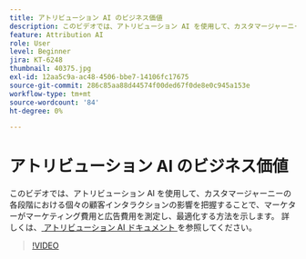 ```yaml
---
title: アトリビューション AI のビジネス価値
description: このビデオでは、アトリビューション AI を使用して、カスタマージャーニーの各段階における個々の顧客インタラクションの影響を把握することで、マーケターがマーケティング費用と広告費用を測定し、最適化する方法を示します。
feature: Attribution AI
role: User
level: Beginner
jira: KT-6248
thumbnail: 40375.jpg
exl-id: 12aa5c9a-ac48-4506-bbe7-14106fc17675
source-git-commit: 286c85aa88d44574f00ded67f0de8e0c945a153e
workflow-type: tm+mt
source-wordcount: '84'
ht-degree: 0%

---
```


# アトリビューション AI のビジネス価値

このビデオでは、アトリビューション AI を使用して、カスタマージャーニーの各段階における個々の顧客インタラクションの影響を把握することで、マーケターがマーケティング費用と広告費用を測定し、最適化する方法を示します。 詳しくは、[ アトリビューション AI ドキュメント ](https://experienceleague.adobe.com/docs/experience-platform/intelligent-services/attribution-ai/overview.html?lang=ja) を参照してください。

>[!VIDEO](https://video.tv.adobe.com/v/40375?learn=on&enablevpops)


